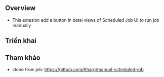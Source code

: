 ## Overview

- This extesion add a button in detai views of Scheduled Job UI to run job manually

## Triển khai
## Tham khảo
- clone from job: https://github.com/Kharg/manual-scheduled-job